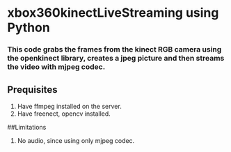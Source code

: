 # xbox360kinectLiveStreaming using Python

### This code grabs the frames from the kinect RGB camera using the openkinect library, creates a jpeg picture and then streams the video with mjpeg codec.

## Prequisites
1. Have ffmpeg installed on the server.
2. Have freenect, opencv installed.

##Limitations
1. No audio, since using only mjpeg codec.
